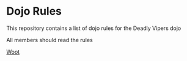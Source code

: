 Dojo Rules
==========

This repository contains a list of dojo rules for the Deadly Vipers dojo


All members should read the rules

[Woot](https://github.com/deadlyvipers)
